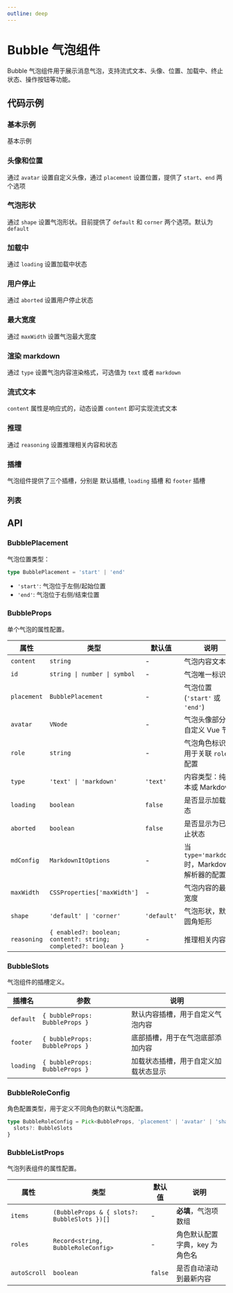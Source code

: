 ```yaml
---
outline: deep
---
```


# Bubble 气泡组件

Bubble 气泡组件用于展示消息气泡，支持流式文本、头像、位置、加载中、终止状态、操作按钮等功能。

## 代码示例

### 基本示例

基本示例

<demo vue="../../demos/bubble/basic.vue" />

### 头像和位置

通过 `avatar` 设置自定义头像，通过 `placement` 设置位置，提供了 `start`、`end` 两个选项

<demo vue="../../demos/bubble/avatar-and-placement.vue" />

### 气泡形状

通过 `shape` 设置气泡形状。目前提供了 `default` 和 `corner` 两个选项。默认为 `default`

<demo vue="../../demos/bubble/shape.vue" />

### 加载中

通过 `loading` 设置加载中状态

<demo vue="../../demos/bubble/loading.vue" />

### 用户停止

通过 `aborted` 设置用户停止状态

<demo vue="../../demos/bubble/aborted.vue" />

### 最大宽度

通过 `maxWidth` 设置气泡最大宽度

<demo vue="../../demos/bubble/max-width.vue" />

### 渲染 markdown

通过 `type` 设置气泡内容渲染格式，可选值为 `text` 或者 `markdown`

<demo vue="../../demos/bubble/markdown.vue" />

### 流式文本

`content` 属性是响应式的，动态设置 `content` 即可实现流式文本

<demo vue="../../demos/bubble/streaming.vue" />

### 推理

通过 `reasoning` 设置推理相关内容和状态

<demo vue="../../demos/bubble/reasoning.vue" />

### 插槽

气泡组件提供了三个插槽，分别是 默认插槽, `loading` 插槽 和 `footer` 插槽

<demo vue="../../demos/bubble/slots.vue" />

### 列表

<demo vue="../../demos/bubble/list.vue" />

## API

### BubblePlacement

气泡位置类型：

```typescript
type BubblePlacement = 'start' | 'end'
```

- `'start'`: 气泡位于左侧/起始位置
- `'end'`: 气泡位于右侧/结束位置

### BubbleProps

单个气泡的属性配置。

| 属性        | 类型                                                           | 默认值      | 说明                                             |
| ----------- | -------------------------------------------------------------- | ----------- | ------------------------------------------------ |
| `content`   | `string`                                                       | -           | 气泡内容文本                                     |
| `id`        | `string \| number \| symbol`                                   | -           | 气泡唯一标识                                     |
| `placement` | `BubblePlacement`                                              | -           | 气泡位置 (`'start'` 或 `'end'`)                  |
| `avatar`    | `VNode`                                                        | -           | 气泡头像部分的自定义 Vue 节点                    |
| `role`      | `string`                                                       | -           | 气泡角色标识，用于关联 `roles` 配置              |
| `type`      | `'text' \| 'markdown'`                                         | `'text'`    | 内容类型：纯文本或 Markdown                      |
| `loading`   | `boolean`                                                      | `false`     | 是否显示加载状态                                 |
| `aborted`   | `boolean`                                                      | `false`     | 是否显示为已中止状态                             |
| `mdConfig`  | `MarkdownItOptions`                                            | -           | 当 `type='markdown'` 时，Markdown 解析器的配置项 |
| `maxWidth`  | `CSSProperties['maxWidth']`                                    | -           | 气泡内容的最大宽度                               |
| `shape`     | `'default' \| 'corner'`                                        | `'default'` | 气泡形状，默认圆角矩形                           |
| `reasoning` | `{ enabled?: boolean; content?: string; completed?: boolean }` | -           | 推理相关内容                                     |

### BubbleSlots

气泡组件的插槽定义。

| 插槽名    | 参数                           | 说明                                 |
| --------- | ------------------------------ | ------------------------------------ |
| `default` | `{ bubbleProps: BubbleProps }` | 默认内容插槽，用于自定义气泡内容     |
| `footer`  | `{ bubbleProps: BubbleProps }` | 底部插槽，用于在气泡底部添加内容     |
| `loading` | `{ bubbleProps: BubbleProps }` | 加载状态插槽，用于自定义加载状态显示 |

### BubbleRoleConfig

角色配置类型，用于定义不同角色的默认气泡配置。

```typescript
type BubbleRoleConfig = Pick<BubbleProps, 'placement' | 'avatar' | 'shape' | 'type' | 'mdConfig' | 'maxWidth'> & {
  slots?: BubbleSlots
}
```

### BubbleListProps

气泡列表组件的属性配置。

| 属性         | 类型                                        | 默认值  | 说明                           |
| ------------ | ------------------------------------------- | ------- | ------------------------------ |
| `items`      | `(BubbleProps & { slots?: BubbleSlots })[]` | -       | **必填**，气泡项数组           |
| `roles`      | `Record<string, BubbleRoleConfig>`          | -       | 角色默认配置字典，key 为角色名 |
| `autoScroll` | `boolean`                                   | `false` | 是否自动滚动到最新内容         |

